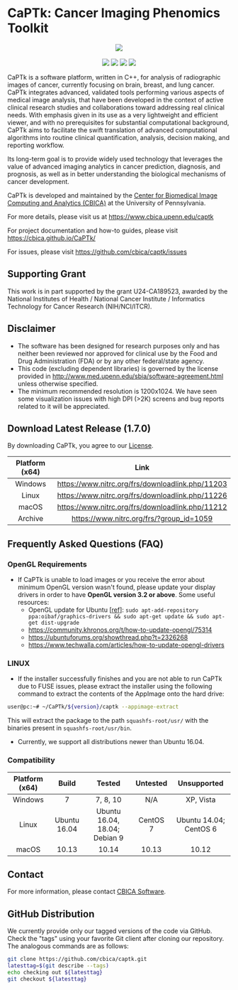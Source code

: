 # CaPTk:  Cancer Imaging Phenomics Toolkit 

<p align="center">
    <img src="https://www.med.upenn.edu/cbica/assets/user-content/images/captk/baseScreenshot.png" />
    <br></br>
    <a href="https://dev.azure.com/CBICA/CaPTk/_build?definitionId=2" alt="Build Status"><img src="https://dev.azure.com/CBICA/CaPTk/_apis/build/status/CBICA.CaPTk?branchName=master" /></a>
    <a href="https://github.com/CBICA/CaPTk/issues" alt="Issues"><img src="https://img.shields.io/github/issues/CBICA/CaPTk.svg" /></a>
    <a href="https://github.com/CBICA/CaPTk/issues" alt="Issues"><img src="https://img.shields.io/github/issues-closed/CBICA/CaPTk.svg" /></a>
    <img src="https://img.shields.io/badge/language-c%2B%2B11-blue.svg" />
</p>

CaPTk is a software platform, written in C++, for analysis of radiographic images of cancer, currently focusing on brain, breast, and lung cancer. CaPTk integrates advanced, validated tools performing various aspects of medical image analysis, that have been developed in the context of active clinical research studies and collaborations toward addressing real clinical needs. With emphasis given in its use as a very lightweight and efficient viewer, and with no prerequisites for substantial computational background, CaPTk aims to facilitate the swift translation of advanced computational algorithms into routine clinical quantification, analysis, decision making, and reporting workflow.

Its long-term goal is to provide widely used technology that leverages the value of advanced imaging analytics in cancer prediction, diagnosis, and prognosis, as well as in better understanding the biological mechanisms of cancer development.

CaPTk is developed and maintained by the [Center for Biomedical Image Computing and Analytics (CBICA)](https://www.cbica.upenn.edu/) at the University of Pennsylvania.

For more details, please visit us at https://www.cbica.upenn.edu/captk

For project documentation and how-to guides, please visit https://cbica.github.io/CaPTk/

For issues, please visit https://github.com/cbica/captk/issues

## Supporting Grant
This work is in part supported by the grant U24-CA189523, awarded by the National Institutes of Health / National Cancer Institute / Informatics Technology for Cancer Research (NIH/NCI/ITCR).

## Disclaimer
- The software has been designed for research purposes only and has neither been reviewed nor approved for clinical use by the Food and Drug Administration (FDA) or by any other federal/state agency.
- This code (excluding dependent libraries) is governed by the license provided in http://www.med.upenn.edu/sbia/software-agreement.html unless otherwise specified.
- The minimum recommended resolution is 1200x1024. We have seen some visualization issues with high DPI (>2K) screens and bug reports related to it will be appreciated.

## Download Latest Release (1.7.0)

By downloading CaPTk, you agree to our [License](./LICENSE).

| Platform (x64) | Link                                             |
|:--------------:|:------------------------------------------------:|
| Windows        | https://www.nitrc.org/frs/downloadlink.php/11203 |
| Linux          | https://www.nitrc.org/frs/downloadlink.php/11226 |
| macOS          | https://www.nitrc.org/frs/downloadlink.php/11212 |
| Archive        | https://www.nitrc.org/frs/?group_id=1059         |

## Frequently Asked Questions (FAQ)

### OpenGL Requirements
- If CaPTk is unable to load images or you receive the error about minimum OpenGL version wasn't found, please update your display drivers in order to have **OpenGL version 3.2 or above**. Some useful resources:
  - OpenGL update for Ubuntu [[ref](https://www.phoronix.com/scan.php?page=news_item&px=Ubuntu-16.04-OI-Intel-GL-4.2)]: `sudo apt-add-repository ppa:oibaf/graphics-drivers && sudo apt-get update && sudo apt-get dist-upgrade`
  - https://community.khronos.org/t/how-to-update-opengl/75314
  - https://ubuntuforums.org/showthread.php?t=2326268
  - https://www.techwalla.com/articles/how-to-update-opengl-drivers

### **LINUX**
- If the installer successfully finishes and you are not able to run CaPTk due to FUSE issues, please extract the installer using the following command to extract the contents of the AppImage onto the hard drive: 
```bash
user@pc:~# ~/CaPTk/${version}/captk --appimage-extract
```
This will extract the package to the path `squashfs-root/usr/` with the binaries present in `squashfs-root/usr/bin`.
- Currently, we support all distributions newer than Ubuntu 16.04.

### **Compatibility**
  
| Platform (x64) |     Build    |             Tested            | Untested |       Unsupported      |
|:--------------:|:------------:|:-----------------------------:|:--------:|:----------------------:|
|     Windows    |       7      |            7, 8, 10           |    N/A   |        XP, Vista       |
|      Linux     | Ubuntu 16.04 | Ubuntu 16.04, 18.04; Debian 9 | CentOS 7 | Ubuntu 14.04; CentOS 6 |
|      macOS     |     10.13    |             10.14             |   10.13  |          10.12         |

## Contact
For more information, please contact <a href="mailto:software@cbica.upenn.edu">CBICA Software</a>.

## GitHub Distribution

We currently provide only our tagged versions of the code via GitHub. Check the "tags" using your favorite Git client after cloning our repository. The analogous commands are as follows:

```bash
git clone https://github.com/cbica/captk.git
latesttag=$(git describe --tags)
echo checking out ${latesttag}
git checkout ${latesttag}
```
